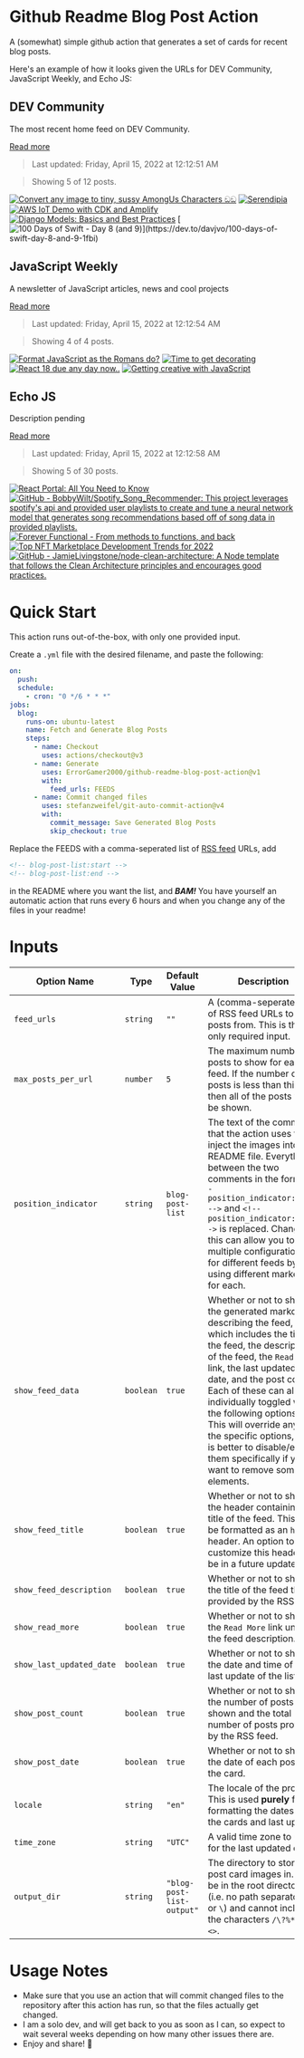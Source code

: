 # Github Readme Blog Post Action

A (somewhat) simple github action that generates a set of cards for recent blog posts.

Here's an example of how it looks given the URLs for DEV Community, JavaScript Weekly, and Echo JS:

<!-- post-list:start -->
## DEV Community

The most recent home feed on DEV Community.

[Read more](https://dev.to)
> Last updated: Friday, April 15, 2022 at 12:12:51 AM

> Showing 5 of 12 posts.

[![Convert any image to tiny, sussy AmongUs Characters ඞඞ](https://raw.githubusercontent.com/ErrorGamer2000/github-readme-blog-post-action/main/generated_files/DEV_Community/Convert_any_image_to_tiny__sussy_AmongUs_Characters_ඞඞ.svg)](https://dev.to/dhravya/convert-any-image-to-tiny-sussy-amongus-characters-ngng-28da)
[![Serendipia](https://raw.githubusercontent.com/ErrorGamer2000/github-readme-blog-post-action/main/generated_files/DEV_Community/Serendipia.svg)](https://dev.to/ushieru/serendipia-iff)
[![AWS IoT Demo with CDK and Amplify](https://raw.githubusercontent.com/ErrorGamer2000/github-readme-blog-post-action/main/generated_files/DEV_Community/AWS_IoT_Demo_with_CDK_and_Amplify.svg)](https://dev.to/entest/aws-iot-demo-with-cdk-and-amplify-1i69)
[![Django Models: Basics and Best Practices](https://raw.githubusercontent.com/ErrorGamer2000/github-readme-blog-post-action/main/generated_files/DEV_Community/Django_Models__Basics_and_Best_Practices.svg)](https://dev.to/pragativerma18/django-models-basics-and-best-practices-49e4)
[![100 Days of Swift - Day 8 (and 9)](https://raw.githubusercontent.com/ErrorGamer2000/github-readme-blog-post-action/main/generated_files/DEV_Community/100_Days_of_Swift_-_Day_8_(and_9).svg)](https://dev.to/davjvo/100-days-of-swift-day-8-and-9-1fbi)


## JavaScript Weekly

A newsletter of JavaScript articles, news and cool projects

[Read more](https://javascriptweekly.com/)
> Last updated: Friday, April 15, 2022 at 12:12:54 AM

> Showing 4 of 4 posts.

[![Format JavaScript as the Romans do?](https://raw.githubusercontent.com/ErrorGamer2000/github-readme-blog-post-action/main/generated_files/JavaScript_Weekly/Format_JavaScript_as_the_Romans_do_.svg)](https://javascriptweekly.com/issues/584)
[![Time to get decorating](https://raw.githubusercontent.com/ErrorGamer2000/github-readme-blog-post-action/main/generated_files/JavaScript_Weekly/Time_to_get_decorating.svg)](https://javascriptweekly.com/issues/583)
[![React 18 due any day now..](https://raw.githubusercontent.com/ErrorGamer2000/github-readme-blog-post-action/main/generated_files/JavaScript_Weekly/React_18_due_any_day_now...svg)](https://javascriptweekly.com/issues/582)
[![Getting creative with JavaScript](https://raw.githubusercontent.com/ErrorGamer2000/github-readme-blog-post-action/main/generated_files/JavaScript_Weekly/Getting_creative_with_JavaScript.svg)](https://javascriptweekly.com/issues/581)


## Echo JS

Description pending

[Read more](
http://www.echojs.com
)
> Last updated: Friday, April 15, 2022 at 12:12:58 AM

> Showing 5 of 30 posts.

[![React Portal: All You Need to Know](https://raw.githubusercontent.com/ErrorGamer2000/github-readme-blog-post-action/main/generated_files/_Echo_JS_/React_Portal__All_You_Need_to_Know.svg)](https://lyty.dev/blog/react-portal-react-portal-examples/)
[![GitHub - BobbyWilt/Spotify_Song_Recommender: This project leverages spotify's api and provided user playlists to create and tune a neural network model that generates song recommendations based off of song data in provided playlists.](https://raw.githubusercontent.com/ErrorGamer2000/github-readme-blog-post-action/main/generated_files/_Echo_JS_/GitHub_-_BobbyWilt_Spotify_Song_Recommender__This_project_leverages_spotify's_api_and_provided_user_playlists_to_create_and_tune_a_neural_network_model_that_generates_song_recommendations_based_off_of_song_data_in_provided_playlists..svg)](https://github.com/BobbyWilt/Spotify_Song_Recommender)
[![Forever Functional - From methods to functions, and back](https://raw.githubusercontent.com/ErrorGamer2000/github-readme-blog-post-action/main/generated_files/_Echo_JS_/Forever_Functional_-_From_methods_to_functions__and_back.svg)](https://blog.openreplay.com/forever-functional-from-methods-to-functions-and-back)
[![Top NFT Marketplace Development Trends for 2022](https://raw.githubusercontent.com/ErrorGamer2000/github-readme-blog-post-action/main/generated_files/_Echo_JS_/Top_NFT_Marketplace_Development_Trends_for_2022.svg)](https://assetfinx.medium.com/top-nft-marketplace-development-trends-for-2022-5a10cd61c9cc)
[![GitHub - JamieLivingstone/node-clean-architecture: A Node template that follows the Clean Architecture principles and encourages good practices.](https://raw.githubusercontent.com/ErrorGamer2000/github-readme-blog-post-action/main/generated_files/_Echo_JS_/GitHub_-_JamieLivingstone_node-clean-architecture__A_Node_template_that_follows_the_Clean_Architecture_principles_and_encourages_good_practices..svg)](https://github.com/JamieLivingstone/node-clean-architecture)


<!-- post-list:end -->

# Quick Start

This action runs out-of-the-box, with only one provided input.

Create a `.yml` file with the desired filename, and paste the following:

```yml
on:
  push:
  schedule:
    - cron: "0 */6 * * *"
jobs:
  blog:
    runs-on: ubuntu-latest
    name: Fetch and Generate Blog Posts
    steps:
      - name: Checkout
        uses: actions/checkout@v3
      - name: Generate
        uses: ErrorGamer2000/github-readme-blog-post-action@v1
        with:
          feed_urls: FEEDS
      - name: Commit changed files
        uses: stefanzweifel/git-auto-commit-action@v4
        with:
          commit_message: Save Generated Blog Posts
          skip_checkout: true
```

Replace the FEEDS with a comma-seperated list of [RSS feed](https://rss.com/blog/how-do-rss-feeds-work/) URLs, add

```md
<!-- blog-post-list:start -->
<!-- blog-post-list:end -->
```

in the README where you want the list, and **_BAM!_** You have yourself an automatic action that runs every 6 hours and when you change any of the files in your readme!

# Inputs

<table>
  <thead>
    <tr>
      <th>Option Name</th>
      <th>Type</th>
      <th>Default Value</th>
      <th>Description</th>
    </tr>
  </thead>
  <tbody>
    <tr>
      <td><code>feed_urls</code></td>
      <td><code>string</code></td>
      <td><code>""</code></td>
      <td>A (comma-seperated) list of RSS feed URLs to load posts from. This is the only required input.</td>
    </tr>
    <tr>
      <td><code>max_posts_per_url</code></td>
      <td><code>number</code></td>
      <td><code>5</code></td>
      <td>The maximum number of posts to show for each feed. If the number of posts is less than this, then all of the posts will be shown.</td>
    </tr>
    <tr>
      <td><code>position_indicator</code></td>
      <td><code>string</code></td>
      <td><code>blog-post-list</code></td>
      <td>The text of the comments that the action uses to inject the images into the README file. Everything between the two comments in the form <code>&lt;!-- position_indicator:start --&gt;</code> and <code>&lt;!-- position_indicator:end --&gt;</code> is replaced. Changing this can allow you to use multiple configurations for different feeds by using different markers for each.</td>
    </tr>
    <tr>
      <td><code>show_feed_data</code></td>
      <td><code>boolean</code></td>
      <td><code>true</code></td>
      <td>Whether or not to show the generated markdown describing the feed, which includes the title of the feed, the description of the feed, the <code>Read More</code> link, the last updated date, and the post count. Each of these can also be individually toggled with the following options. This will override any of the specific options, so it is better to disable/enable them specifically if you want to remove some elements.</td>
    </tr>
    <tr>
      <td><code>show_feed_title</code></td>
      <td><code>boolean</code></td>
      <td><code>true</code></td>
      <td>Whether or not to show the header containing the title of the feed. This will be formatted as an <code>h2</code> header. An option to customize this header will be in a future update.</td>
    </tr>
    <tr>
      <td><code>show_feed_description</code></td>
      <td><code>boolean</code></td>
      <td><code>true</code></td>
      <td>Whether or not to show the title of the feed that is provided by the RSS feed.</td>
    </tr>
    <tr>
      <td><code>show_read_more</code></td>
      <td><code>boolean</code></td>
      <td><code>true</code></td>
      <td>Whether or not to show the <code>Read More</code> link under the feed description.</td>
    </tr>
    <tr>
      <td><code>show_last_updated_date</code></td>
      <td><code>boolean</code></td>
      <td><code>true</code></td>
      <td>Whether or not to show the date and time of the last update of the list.</td>
    </tr>
    <tr>
      <td><code>show_post_count</code></td>
      <td><code>boolean</code></td>
      <td><code>true</code></td>
      <td>Whether or not to show the number of posts shown and the total number of posts provided by the RSS feed.</td>
    </tr>
    <tr>
      <td><code>show_post_date</code></td>
      <td><code>boolean</code></td>
      <td><code>true</code></td>
      <td>Whether or not to show the date of each post on the card.</td>
    </tr>
    <tr>
      <td><code>locale</code></td>
      <td><code>string</code></td>
      <td><code>"en"</code></td>
      <td>The locale of the project. This is used <strong>purely</strong> for formatting the dates of the cards and last update.</td>
    </tr>
    <tr>
      <td><code>time_zone</code></td>
      <td><code>string</code></td>
      <td><code>"UTC"</code></td>
      <td>A valid time zone to use for the last updated date.</td>
    </tr>
    <tr>
      <td><code>output_dir</code></td>
      <td><code>string</code></td>
      <td><code>"blog-post-list-output"</code></td>
      <td>The directory to store the post card images in. Must be in the root directory (i.e. no path separators <code>/</code> or <code>\</code>) and cannot include the characters <code>/\?%*:|"&lt;&gt;</code>.</td>
    </tr>
<!--
    <tr>
      <td><code></code></td>
      <td><cde></cde></td>
      <td><code></code></td>
      <td></td>
    </tr>
-->
  </tbody>
</table>

# Usage Notes

- Make sure that you use an action that will commit changed files to the repository after this action has run, so that the files actually get changed.
- I am a solo dev, and will get back to you as soon as I can, so expect to wait several weeks depending on how many other issues there are.
- Enjoy and share! 🤗
